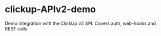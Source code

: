 # clickup-APIv2-demo
Demo integration with the ClickUp v2 API. Covers auth, web-hooks and REST calls
